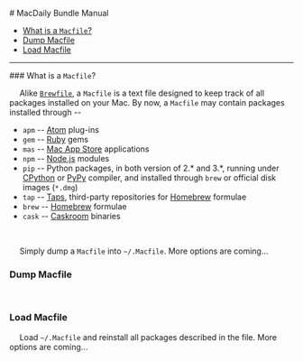 # MacDaily Bundle Manual

 - [What is a `Macfile`?](#macfile)
 - [Dump Macfile](#bundle_dump)
 - [Load Macfile](#bundle_load)

---

<a name="macfile"> </a>

### What is a `Macfile`?

&emsp; Alike [`Brewfile`](https://github.com/Homebrew/homebrew-bundle#homebrew-bundle), a `Macfile` is a text file designed to keep track of all packages installed on your Mac. By now, a `Macfile` may contain packages installed through --

 - `apm` -- [Atom](https://atom.io) plug-ins
 - `gem` -- [Ruby](https://www.ruby-lang.org) gems
 - `mas` -- [Mac App Store](https://github.com/mas-cli/mas#mas-cli) applications
 - `npm` -- [Node.js](https://nodejs.org) modules
 - `pip` -- Python packages, in both version of 2.\* and 3.\*, running under [CPython](https://www.python.org) or [PyPy](https://pypy.org) compiler, and installed through `brew` or official disk images (`*.dmg`)
 - `tap` -- [Taps](https://docs.brew.sh/Taps), third-party repositories for [Homebrew](https://brew.sh) formulae
 - `brew` -- [Homebrew](https://brew.sh) formulae
 - `cask` -- [Caskroom](https://caskroom.github.io) binaries

&nbsp;

<a name="bundle_dump"> </a>

&emsp; Simply dump a `Macfile` into `~/.Macfile`. More options are coming...

### Dump Macfile

&nbsp;

<a name="bundle_load"> </a>

### Load Macfile

&emsp; Load `~/.Macfile` and reinstall all packages described in the file. More options are coming...
